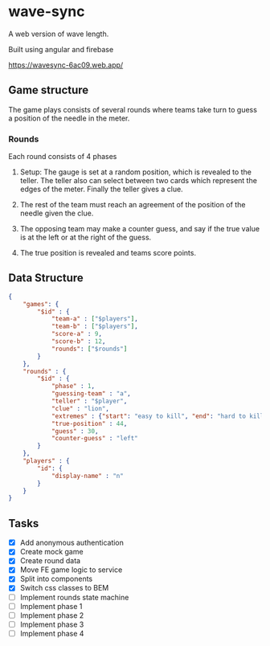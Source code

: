 # wave-sync

A web version of wave length.

Built using angular and firebase

https://wavesync-6ac09.web.app/

## Game structure

The game plays consists of several rounds where teams take turn to guess a position of the needle in the meter.

### Rounds

Each round consists of 4 phases

1. Setup: The gauge is set at a random position, which is revealed to the teller. The teller also can select between two cards which represent the edges of the meter. Finally the teller gives a clue.

2. The rest of the team must reach an agreement of the position of the needle given the clue.

3. The opposing team may make a counter guess, and say if the true value is at the left or at the right of the guess.

4. The true position is revealed and teams score points.

## Data Structure

````json
{
    "games": {
        "$id" : {
            "team-a" : ["$players"],
            "team-b" : ["$players"],
            "score-a" : 9,
            "score-b" : 12,
            "rounds": ["$rounds"] 
        }
    },
    "rounds" : {
        "$id" : {
            "phase" : 1,
            "guessing-team" : "a",
            "teller" : "$player",
            "clue" : "lion",
            "extremes" : {"start": "easy to kill", "end": "hard to kill"},
            "true-position" : 44,
            "guess" : 30,
            "counter-guess" : "left"
        }
    },
    "players" : {
        "id": {
            "display-name" : "n"
        }
    }
}
````

## Tasks

- [x] Add anonymous authentication
- [x] Create mock game
- [x] Create round data
- [x] Move FE game logic to service
- [x] Split into components 
- [x] Switch css classes to BEM
- [ ] Implement rounds state machine
- [ ] Implement phase 1
- [ ] Implement phase 2
- [ ] Implement phase 3
- [ ] Implement phase 4